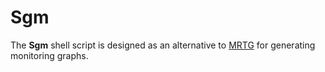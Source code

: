 # Sgm
The **Sgm** shell script is designed as an alternative to [MRTG](https://oss.oetiker.ch/mrtg) for generating monitoring graphs.
